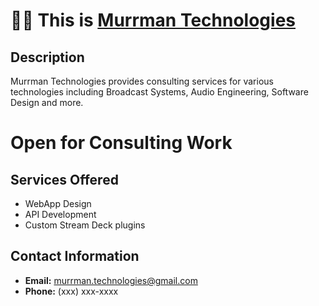 # :merman: This is [Murrman Technologies](@MurrmanTech)

## Description

Murrman Technologies provides consulting services for various technologies including Broadcast Systems, Audio Engineering, Software Design and more.

# Open for Consulting Work

## Services Offered
- WebApp Design
- API Development
- Custom Stream Deck plugins

## Contact Information
- **Email:** murrman.technologies@gmail.com
- **Phone:** (xxx) xxx-xxxx

